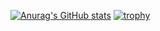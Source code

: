 [![Anurag's GitHub stats](https://github-readme-stats.vercel.app/api?username=douzooo&theme=tokyonight&show_icons=true&no-frame=true)](https://github.com/douzooo/)
[![trophy](https://github-profile-trophy.vercel.app/?username=douzooo&theme=nord&no-frame=true&margin-w=1&column=7)](https://github.com/douzooo/)

